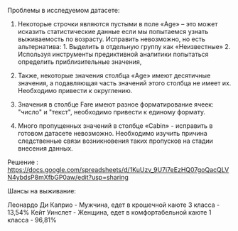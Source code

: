 Проблемы в исследуемом датасете:

1. Некоторые строчки являются пустыми в поле «Age»  – это может исказить статистические данные если мы попытаемся узнать выживаемость по возрасту. Исправить невозможно, но есть альтернатива: 
         1. Выделить в отдельную группу как «Неизвестные» 
         2. Используя инструменты предиктивной аналитики попытаться определить приблизительные значения, 

2. Также, некоторые значения столбца «Age» имеют десятичные значения, а подавляющая часть значений этого столбца не имеет их. Необходимо привести к округлению. 
3. Значения в столбце Fare имеют разное форматирование ячеек: "число" и "текст", необходимо привести к единому формату. 
4. Много пропущенных значений в столбце «Cabin» - исправить в готовом датасете невозможно. Необходимо изучить причина следственные связи возникновения таких пропусков на стадии внесения данных. 

Решение : https://docs.google.com/spreadsheets/d/1KuUzv_9U7i7eEzHQ07goQacQLVN4ybdsP8mXfbGP0aw/edit?usp=sharing

Шансы на выживание: 

Леонардо Ди Каприо - Мужчина, едет в крошечной каюте 3 класса - 13,54%
Кейт Уинслет - Женщина, едет в комфортабельной каюте 1 класса - 96,81%
